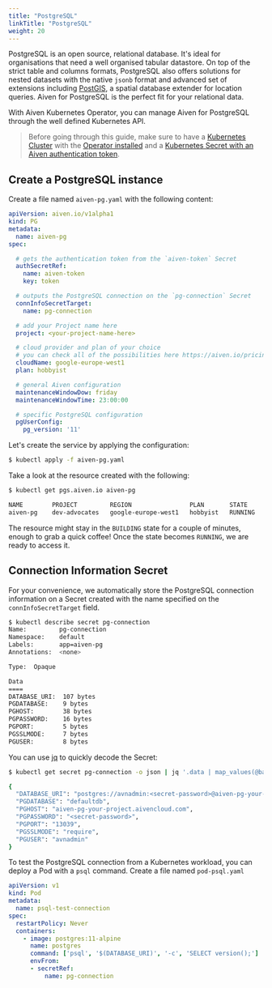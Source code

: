 ```yaml
---
title: "PostgreSQL"
linkTitle: "PostgreSQL"
weight: 20 
---
```


PostgreSQL is an open source, relational database. It's ideal for organisations that need a well organised tabular datastore. On top of the strict table and columns formats, PostgreSQL also offers solutions for nested datasets with the native `jsonb` format and advanced set of extensions including [PostGIS](https://postgis.net/), a spatial database extender for location queries. Aiven for PostgreSQL is the perfect fit for your relational data.

With Aiven Kubernetes Operator, you can manage Aiven for PostgreSQL through the well defined Kubernetes API.

> Before going through this guide, make sure to have a [Kubernetes Cluster](../installation/prerequisites/) with the [Operator installed](../installation/) and a [Kubernetes Secret with an Aiven authentication token](../authentication/).

## Create a PostgreSQL instance
Create a file named `aiven-pg.yaml` with the following content:
```yaml
apiVersion: aiven.io/v1alpha1
kind: PG
metadata:
  name: aiven-pg
spec:

  # gets the authentication token from the `aiven-token` Secret
  authSecretRef:
    name: aiven-token
    key: token

  # outputs the PostgreSQL connection on the `pg-connection` Secret
  connInfoSecretTarget:
    name: pg-connection

  # add your Project name here
  project: <your-project-name-here> 

  # cloud provider and plan of your choice
  # you can check all of the possibilities here https://aiven.io/pricing
  cloudName: google-europe-west1
  plan: hobbyist

  # general Aiven configuration
  maintenanceWindowDow: friday
  maintenanceWindowTime: 23:00:00

  # specific PostgreSQL configuration
  pgUserConfig:
    pg_version: '11'
```

Let's create the service by applying the configuration:
```bash
$ kubectl apply -f aiven-pg.yaml
```

Take a look at the resource created with the following:
```bash
$ kubectl get pgs.aiven.io aiven-pg

NAME        PROJECT         REGION                PLAN       STATE
aiven-pg    dev-advocates   google-europe-west1   hobbyist   RUNNING
```

The resource might stay in the `BUILDING` state for a couple of minutes, enough to grab a quick coffee! Once the state becomes `RUNNING`, we are ready to access it.

## Connection Information Secret 
For your convenience, we automatically store the PostgreSQL connection information on a Secret created with the name specified on the `connInfoSecretTarget` field.

```bash
$ kubectl describe secret pg-connection 
Name:         pg-connection
Namespace:    default
Labels:       app=aiven-pg
Annotations:  <none>

Type:  Opaque

Data
====
DATABASE_URI:  107 bytes
PGDATABASE:    9 bytes
PGHOST:        38 bytes
PGPASSWORD:    16 bytes
PGPORT:        5 bytes
PGSSLMODE:     7 bytes
PGUSER:        8 bytes
```

You can use [jq](https://github.com/stedolan/jq) to quickly decode the Secret:
```bash
$ kubectl get secret pg-connection -o json | jq '.data | map_values(@base64d)'

{
  "DATABASE_URI": "postgres://avnadmin:<secret-password>@aiven-pg-your-project.aivencloud.com:13039/defaultdb?sslmode=require",
  "PGDATABASE": "defaultdb",
  "PGHOST": "aiven-pg-your-project.aivencloud.com",
  "PGPASSWORD": "<secret-password>",
  "PGPORT": "13039",
  "PGSSLMODE": "require",
  "PGUSER": "avnadmin"
}
```

To test the PostgreSQL connection from a Kubernetes workload, you can deploy a Pod with a `psql` command. Create a file named `pod-psql.yaml`
```yaml
apiVersion: v1
kind: Pod
metadata:
  name: psql-test-connection
spec:
  restartPolicy: Never
  containers:
    - image: postgres:11-alpine
      name: postgres
      command: ['psql', '$(DATABASE_URI)', '-c', 'SELECT version();']
      envFrom:
      - secretRef:
          name: pg-connection
```